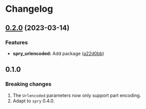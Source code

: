 # Changelog

## [0.2.0](https://github.com/odroe/spry/compare/spry_urlencoded-v0.1.0...spry_urlencoded-v0.2.0) (2023-03-14)


### Features

* **spry_urlencoded:** Add package ([a22d0bb](https://github.com/odroe/spry/commit/a22d0bb4fab53f0431764517f64dd87ffab247a3))

## 0.1.0

### Breaking changes

1. The `Urlencoded` parameters now only support part encoding.
2. Adapt to `spry` 0.4.0.
